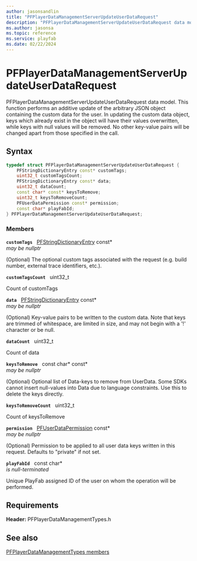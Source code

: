 ```yaml
---
author: jasonsandlin
title: "PFPlayerDataManagementServerUpdateUserDataRequest"
description: "PFPlayerDataManagementServerUpdateUserDataRequest data model. This function performs an additive update of the arbitrary JSON object containing the custom data for the user. In updating the custom data object, keys which already exist in the object will have their values overwritten, while keys with null values will be removed. No other key-value pairs will be changed apart from those specified in the call."
ms.author: jasonsa
ms.topic: reference
ms.service: playfab
ms.date: 02/22/2024
---
```


# PFPlayerDataManagementServerUpdateUserDataRequest  

PFPlayerDataManagementServerUpdateUserDataRequest data model. This function performs an additive update of the arbitrary JSON object containing the custom data for the user. In updating the custom data object, keys which already exist in the object will have their values overwritten, while keys with null values will be removed. No other key-value pairs will be changed apart from those specified in the call.  

## Syntax  
  
```cpp
typedef struct PFPlayerDataManagementServerUpdateUserDataRequest {  
    PFStringDictionaryEntry const* customTags;  
    uint32_t customTagsCount;  
    PFStringDictionaryEntry const* data;  
    uint32_t dataCount;  
    const char* const* keysToRemove;  
    uint32_t keysToRemoveCount;  
    PFUserDataPermission const* permission;  
    const char* playFabId;  
} PFPlayerDataManagementServerUpdateUserDataRequest;  
```
  
### Members  
  
**`customTags`** &nbsp; [PFStringDictionaryEntry](../../pftypes/structs/pfstringdictionaryentry.md) const*  
*may be nullptr*  
  
(Optional) The optional custom tags associated with the request (e.g. build number, external trace identifiers, etc.).
  
**`customTagsCount`** &nbsp; uint32_t  
  
Count of customTags
  
**`data`** &nbsp; [PFStringDictionaryEntry](../../pftypes/structs/pfstringdictionaryentry.md) const*  
*may be nullptr*  
  
(Optional) Key-value pairs to be written to the custom data. Note that keys are trimmed of whitespace, are limited in size, and may not begin with a '!' character or be null.
  
**`dataCount`** &nbsp; uint32_t  
  
Count of data
  
**`keysToRemove`** &nbsp; const char* const*  
*may be nullptr*  
  
(Optional) Optional list of Data-keys to remove from UserData. Some SDKs cannot insert null-values into Data due to language constraints. Use this to delete the keys directly.
  
**`keysToRemoveCount`** &nbsp; uint32_t  
  
Count of keysToRemove
  
**`permission`** &nbsp; [PFUserDataPermission](../../pftypes/enums/pfuserdatapermission.md) const*  
*may be nullptr*  
  
(Optional) Permission to be applied to all user data keys written in this request. Defaults to "private" if not set.
  
**`playFabId`** &nbsp; const char*  
*is null-terminated*  
  
Unique PlayFab assigned ID of the user on whom the operation will be performed.
  
  
## Requirements  
  
**Header:** PFPlayerDataManagementTypes.h
  
## See also  
[PFPlayerDataManagementTypes members](../pfplayerdatamanagementtypes_members.md)  

  
  
